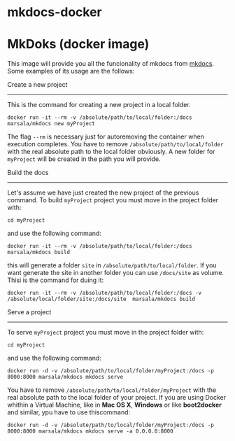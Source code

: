 # mkdocs-docker

MkDoks (docker image)
======================

This image will provide you all the funcionality of mkdocs from [mkdocs](www.mkdocs.org).
Some examples of its usage are the follows:

Create a new project
______________________

This is the command for creating a new project in a local folder.

	docker run -it --rm -v /absolute/path/to/local/folder:/docs marsala/mkdocs new myProject

The flag `--rm` is necessary just for autoremoving the container when execution completes. You have to remove `/absolute/path/to/local/folder`
with the real absolute path to the local folder obviously. A new folder for `myProject` will be created in the path you will provide.

Build the docs
_______________

Let's assume we have just created the new project of the previous command. To build `myProject` project you must move in the project folder
with:

	cd myProject

and use the following command:

	docker run -it --rm -v /absolute/path/to/local/folder:/docs marsala/mkdocs build

this will generate a folder `site` in `/absolute/path/to/local/folder`. If you want generate the site in another folder you can use `/docs/site`
as volume. Thisi is the command for duing it:

	docker run -it --rm -v /absolute/path/to/local/folder:/docs -v /absolute/local/folder/site:/docs/site  marsala/mkdocs build 

Serve a project
________________

To serve `myProject` project you must move in the project folder with:

	cd myProject

and use the following command:

	docker run -d -v /absolute/path/to/local/folder/myProject:/docs -p 8000:8000 marsala/mkdocs mkdocs serve

You have to remove `/absolute/path/to/local/folder/myProject` with the real absolute path to the local folder of your project. 
If you are using Docker whithin a Virtual Machine, like in __Mac OS X__, __Windows__ or like __boot2docker__ and similar, ypu have to use thiscommand:

	docker run -d -v /absolute/path/to/local/folder/myProject:/docs -p 8000:8000 marsala/mkdocs mkdocs serve -a 0.0.0.0:8000

  
